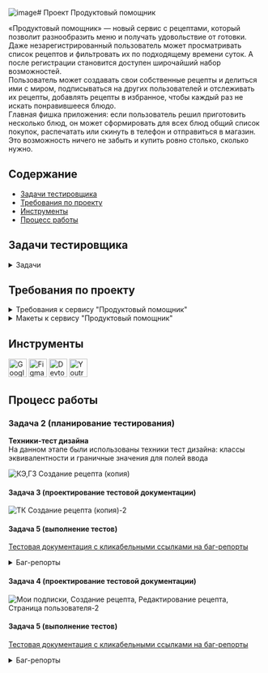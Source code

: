 ![image](https://github.com/SofiiaSleptsova/Produktovyy_pomoshchnik/assets/147629405/18f9b3f0-6f4a-468f-8541-df4740ca5dd3)# <a name="up" />Проект Продуктовый помощник

«Продуктовый помощник» — новый сервис с рецептами, который позволит разнообразить меню и получать удовольствие от готовки.   
Даже незарегистрированный пользователь может просматривать список рецептов и фильтровать их по подходящему времени суток. А после регистрации становится доступен широчайший набор возможностей.   
Пользователь может создавать свои собственные рецепты и делиться ими с миром, подписываться на других пользователей и отслеживать их рецепты, добавлять рецепты в избранное, чтобы каждый раз не искать понравившееся блюдо.  
Главная фишка приложения: если пользователь решил приготовить несколько блюд, он может сформировать для всех блюд общий список покупок, распечатать или скинуть в телефон и отправиться в магазин. Это возможность ничего не забыть и купить ровно столько, сколько нужно.    

## Содержание
- [Задачи тестировщика](#задачи-тестировщика)
- [Требования по проекту](#требования-по-проекту)
- [Инструменты](#инструменты)
- [Процесс работы](#процесс-работы)
     
## Задачи тестировщика

<details>
<summary> Задачи </summary> 

1. Проанализировать требования к сервису "Продуктовый помощник"
2. Выделить классы эквивалентности и граничные значения для формы создания заказа (редактирования)
3. Спроектировать тест-кейсы для формы создания заказа (редактирования)
4. Спроектироват чек-листы для страниц "Мои подписки", страница автора, создания рецепта, редактировани
5. Выполнить тестирование и оформить баг-репорты

***

</details>

## Требования по проекту

<details>
<summary>Требования к сервису "Продуктовый помощник" </summary>

### Требования к Продуктовый помощник

**Макеты:**  
https://www.figma.com/file/rMtqMxDFNhDIgJEFVMv8jX/Recipes?node-id=0%3A1  
Внешний вид всех элементов, их наличие на странице, взаимное расположение и прочие характеристики можно посмотреть на макетах. Ниже в требованиях приведены только функциональные особенности и логика работы приложения.  

### Системные требования  
Сайт должен работать во всех современных браузерах актуальной версии. Актуальные версии — те, которые прямо сейчас можно скачать в интернете и установить.  
Для старых браузеров (например, IE6) сервер должен возвращать страницу- заглушку с текстом «Ваш браузер устарел, обновите его или воспользуйтесь другим браузером».
Страница должна корректно масштабироваться для экранов шириной не менее 400 пикселей.  

### Шапка   
Шапка — блок в верхней части страницы, который показывается на всех страницах одинаково. Содержимое шапки отличается для авторизованного и неавторизованного пользователя.
Для любого пользователя всегда доступен раздел «Рецепты». Клик по нему ведёт на главную страницу сайта. 

Для неавторизованного пользователя доступны следующие элементы:  
- Кнопка «Войти»: по клику открывается страница авторизации.  
- Кнопка «Зарегистрироваться»: по клику открывается страница регистрации.  

Для авторизованного пользователя доступны следующие элементы:  
- Раздел «Мои подписки»: по клику происходит переход на страницу подписок пользователя.  
- Раздел «Создать рецепт»: по клику происходит переход на экран создания нового рецепта.  
- Раздел «Избранное»: по клику происходит переход на страницу избранных рецептов.  
- Раздел «Список покупок»: по клику открывается страница со списком покупок для всех выбранных рецептов.  
- Кнопка «Изменить пароль»: клик перемещает пользователя на страницу смены пароля.  
- Кнопка «Выход»: по клику происходит выход из учётной записи пользователя.  
  
При ширине экрана 770 пикселей и менее шапка изменяется, чтобы вместить все нужные элементы. Кнопки «Войти» и «Зарегистрироваться» для неавторизованного пользователя, а также «Изменить пароль» и «Выйти» для авторизованного остаются в шапке.  
Все остальные разделы (их состав зависит от того, авторизован ли пользователь) убираются под отдельную кнопку из трёх горизонтальных линий. По клику на эту кнопку страница сдвигается вправо, показывая список доступных разделов. Повторный клик на кнопку из трёх горизонтальных линий ведёт к скрытию разделов и сдвигу сайта обратно влево. Клик по любому разделу ведет к переходу в этот раздел и скрытию списка разделов.  

### Учётная запись  
**Авторизация**  
Попасть на экран авторизации неавторизованный пользователь может по клику на кнопку «Войти» в шапке или по прямой ссылке — http://host/signing, где
вместо host нужно подставить URL стенда. Авторизованный пользователь, перешедший по прямой ссылке, будет перенаправлен на главную страницу.  
На экране присутствуют поля ввода: «Электронная почта» и «Пароль». При вводе пароля символы маскируются точками.
Кнопка «Войти» неактивна, пока хотя бы в одном поле отсутствуют данные. При нажатии на кнопку «Войти» происходит валидация введённых данных. Если данные введены некорректно, появляется всплывающее сообщение: «Невозможно войти с предоставленными учётными данными». Если данные введены корректно, происходит переход на главную страницу приложения.  

**Регистрация**  
Попасть на экран регистрации неавторизованный пользователь может по клику на кнопку «Зарегистрироваться» в шапке или по прямой ссылке — http://host/signup. Авторизованный пользователь, перешедший по прямой ссылке, будет перенаправлен на главную страницу.  
На экране присутствуют поля «Имя», «Фамилия», «Имя пользователя», «Адрес электронной почты» и «Пароль». К полям применяются следующие требования:    
![iScreen Shoter - Safari - 231206151135](https://github.com/SofiiaSleptsova/Produktovyy_pomoshchnik/assets/147629405/35fc3277-61af-408e-8ff9-8df533e931dc)  

При вводе пароля символы маскируются точками.  
Кнопка «Создать аккаунт» неактивна, пока хотя бы в одном поле отсутствуют данные. При нажатии на кнопку происходит валидация введённых данных. Если
данные корректны, происходит переход на страницу авторизации. Если данные некорректны, появляется всплывающее сообщение. Текст сообщения содержит информацию о всех допущенных ошибках. Перехода на другую страницу не происходит.  

**Смена пароля**  
Авторизованный пользователь может попасть на экран смены пароля по клику на кнопку «Изменить пароль» в шапке или по прямой ссылке — http://host/change- password. Неавторизованный пользователь при попытке перейти по прямой ссылке будет перенаправлен на страницу авторизации.  
Страница содержит три поля: «Старый пароль», «Новый пароль» и «Подтверждение нового пароля». Весь введенный в поля текст маскируется точками.  
Кнопка «Изменить пароль» неактивна, если хотя бы одно поле осталось пустым. Также кнопка неактивна, если данные в полях «Новый пароль» и «Подтверждение нового пароля» не совпадают.  
При клике на кнопку проверяется корректность нового пароля в соответствии с ограничениями, аналогичными для пароля при регистрации. Если пароль не соответствует требованиям, появится сообщение об ошибке.  
Если новый пароль соответствует требованиям, происходит проверка старого пароля. Если старый пароль введен неверно, появляется сообщение об ошибке с текстом «Неправильный пароль». Если старый пароль корректен, происходит переход на главную страницу.  

### Главная страница  
Пользователь с любым статусом авторизации может попасть на главную страницу, кликнув на раздел «Рецепты» в шапке. Также на главную страницу можно попасть по прямой ссылке — http://host/recipes. Для авторизованных пользователей переход на главную страницу также случится при переходе по ссылке — http://host.  

**Список рецептов**  
Главная страница содержит набор карточек с рецептами. Карточки сгруппированы по шесть штук максимум и отсортированы по времени создания — от новых к старым. Для доступа к другим группам карточек в нижней части страницы присутствует пагинация*, с помощью которой можно смещаться на одну группу вперед или назад, а также выбирать конкретную группу рецептов по её номеру.  
***Пагинация, или пейджинг (англ. page — страница) — постраничное распределение информации.***

**Карточка рецепта**  
Каждая карточка рецепта состоит из следующих компонентов: фото, название, теги, время приготовления, автор рецепта, кнопка работы со списком покупок и кнопка работы с избранным. Активные действия можно проводить со следующими элементами:  
- **Автор рецепта.** По клику происходит переход на страницу пользователя, опубликовавшего этот рецепт.  
- **Кнопка работы со списом покупок.** Если рецепт ранее не был добавлен в список покупок, кнопка будет содержать текст « Добавить в покупки». При ➕
клике на такую кнопку рецепт и его ингредиенты будут добавлены в список покупок, а текст на кнопке изменится на « Рецепт добавлен». Если кликнуть ✔
на кнопку « Рецепт добавлен», то рецепт будет удалён из списка покупок, а ✔ текст кнопки сменится обратно на «➕ Добавить в покупки».  
- **Кнопка работы с избранным.** Если рецепт не добавлен в избранное, то по клику на пустую звёздочку рецепт попадает в избранное, а звёздочка закрашивается. Если кликнуть на закрашенную звёздочку, то рецепт из избранного удаляется, а звёздочка становится незакрашенной.  

**Фильтрация по тегам**  
В правой верхней части страницы находится список фильтров, который состоит из чек-боксов. Все чек-боксы по умолчанию включены, но могут быть отключены пользователем по клику. 
На экран выведены только те рецепты, которые содержат тег хотя бы одного включённого чек-бокса, т.е. если включен тег «Утро», то выведутся все рецепты, в которых есть этот тег — вне зависимости от других тегов. Если включены несколько чек-боксов, например, «Утро» и «День», то будут выведены все рецепты, содержащие хотя бы один из этих тегов. Если не включён ни один чек- бокс, то на экран будут выведены все рецепты без фильтрации.  

### Страница рецепта
Любой пользователь вне зависимости от статуса авторизации может попасть на страницу рецепта по клику на карточку рецепта на главной странице, на странице избранного или странице автора, по клику на рецепт на странице подписок или странице покупок. Также на страницу рецепта можно попасть по прямой ссылке — http://host/recipes/:id, где :id - идентификатор рецепта. Этот идентификатор можно посмотреть в адресной строке браузера или в ответе сервера.  
Для неавторизованного пользователя на странице будут доступны следующие элементы: название, тег, время приготовления, имя автора, ингредиенты и описание. По клику на имя автора неавторизованного пользователя перенаправит на страницу авторизации.  
Авторизованный пользователь при клике на имя автора будет перенаправлен на страницу пользователя, который является автором рецепта. Также авторизованному пользователю доступны следующие элементы и функции:  
- Звёздочка — кнопка добавления в избранное или удаления из избранного. Если рецепта в избранном нет, то по клику на пустую звёздочку он попадает в избранное, а звёздочка закрашивается. Если кликнуть на закрашенную звёздочку, то рецепт из избранного удаляется, а звёздочка становится незакрашенной.
- Кнопка добавления в список покупок или удаления из этого списка. Если рецепт не был добавлен в список покупок, то текст кнопки будет «+ Добавить в покупки». По клику на кнопку с таким текстом происходит добавление рецепта в список покупок, а кнопка меняет текст на « Рецепт добавлен». Если ✔ кликнуть на кнопку « Рецепт добавлен», то рецепт будет удалён из списка ✔ покупок, а текст кнопки сменится обратно на «+ Добавить в покупки».
Кнопка подписки на автора рецепта или отписки от него. Если подписки на автора рецепта нет, то текст кнопки будет «Подписаться на автора». При клике на такую кнопку автор добавляется в подписки, а кнопка меняет текст на «Отписаться от автора». Если же кликнуть на кнопку «Отписаться от автора», то автор будет удалён из подписок, а кнопка сменит текст обратно на «Подписаться на автора».

### Страница пользователя
Авторизованный пользователь может попасть на страницу пользователя по клику на имя пользователя в карточке рецепта на главной странице, по клику на имя пользователя на странице рецепта или по клику на имя пользователя на странице подписок.  
Также на страницу пользователя можно попасть по прямой ссылке — http://host/user/:id, где :id — идентификатор пользователя. Этот идентификатор можно посмотреть в адресной строке браузера или в ответе сервера. Неавторизованный пользователь при попытке перейти по прямой ссылке будет перенаправлен на страницу авторизации.  
На странице пользователя отображаются карточки тех рецептов, которые создал этот пользователь.  
Под именем пользователя расположена кнопка. Текст на кнопке и действия по клику на неё зависят от того, есть ли у пользователя подписка на выбранного пользователя. Если подписки нет, то текст на кнопке — «Подписаться на автора», по клику произойдёт добавление автора на страницу подписок. Если подписка есть, то текст на кнопке — «Отписаться от автора», по клику пользователь будет удалён из подписок.  
В правой верхней части экрана находится набор фильтров, которые должны работать так же, как и фильтры на главной странице, но в пределах рецептов выбранного пользователя.
Карточки выглядят так же, как карточки на главной странице, и имеют аналогичную функциональность. То же самое с пагинацией: она работает аналогично пагинации на главной странице.  

### Подписки
Авторизованный пользователь может попасть на страницу подписок по клику на раздел «Мои подписки» в шапке или по прямой ссылке — http://host/subscriptions.  
Неавторизованный пользователь при попытке перейти по прямой ссылке будет перенаправлен на страницу авторизации.  
На странице отображаются пользователи, на которых текущий пользователь подписан. Если пользователь ещё ни на кого не подписался, страница остаётся пустой.  
На странице подписок отображается набор карточек других пользователей. Каждая карточка содержит имя, список рецептов и кнопку «Отписаться».  
Если рецептов больше трёх, то появляется ссылка с текстом «Ещё N рецептов», где N — количество рецептов (больше трёх) у выбранного пользователя. Клик по этой ссылке ведёт на страницу выбранного пользователя.   
Клик по рецепту ведёт на страницу выбранного рецепта.  
Клик по кнопке «Отписаться» удаляет выбранного пользователя со страницы подписок.  

### Создание рецепта
Авторизованный пользователь может попасть на страницу создания рецепта по клику на раздел «Создать рецепт» в шапке или по прямой ссылке
— http://host/recipes/create. Неавторизованный пользователь при попытке перейти по прямой ссылке будет перенаправлен на страницу авторизации.
Страница создания рецепта состоит из следующих элементов: название рецепта, теги, блок ингредиентов, время приготовления, описание рецепта, загрузчик фото и кнопка «Создать рецепт».  
Для текстовых полей существует ряд ограничений:   
![iScreen Shoter - Safari - 231206152935](https://github.com/SofiiaSleptsova/Produktovyy_pomoshchnik/assets/147629405/e00e9ed4-e023-4f92-adfe-198196a019a9)

Блоки ингредиентов включают два поля: «Ингредиент» и «Количество». При вводе названия ингредиента появляется подсказка (содержимое подсказки приходит с сервера), из которой следует выбрать нужный продукт.  
В момент выбора продукта из подсказки справа от поля «Количество» появляется единица измерения для данного продукта (также приходит с сервера). Поле «Количество» принимает только целые числа.  
Под полями ввода находится кнопка «Добавить ингредиент». Кнопка неактивна, если из предложенного списка не выбран продукт, в поле «Количество» не введены данные или данные не являются целыми положительными числами. При клике на кнопку происходит добавление ингредиента в список между полями ввода и кнопкой «Добавить ингредиент». Справа от каждого ингредиента есть кнопка «Удалить», клик на которую удаляет выбранный ингридиент из списка.  
Кнопка «Выбрать файл» открывает системный диалог выбора файла. Добавить можно только изображение.  
Кнопка «Создать рецепт» неактивна, пока хотя бы одно текстовое поле оставлено пустым, не выбран ни один тег или не загружено изображение. При клике на кнопку «Создать рецепт» происходит валидация введенных данных. Если данные некорректны, на экран выводится всплывающее сообщение об ошибке, включающее пояснение ко всем неверно заполненным полям. Если данные заполнены в соответствии с ограничениями, создаётся новый рецепт, пользователь автоматически переходит на страницу рецепта. 

### Избранное
Авторизованный пользователь может попасть по клику на раздел «Избранное» на главной странице или по прямой ссылке — http://host/favorites/. Неавторизованный пользователь при попытке перейти по прямой ссылке будет перенаправлен на страницу авторизации.  
На странице избранного отображаются карточки рецептов, которые ранее были добавлены в избранное.  
В правой верхней части экрана находится набор фильтров, которые должны работать так же, как и фильтры на главной странице, но в пределах рецептов выбранного пользователя.  
Карточки выглядят так же, как карточки на главной странице, и имеют аналогичную функциональность. То же самое с пагинацией: она работает аналогично пагинации на главной странице.  

### Список покупок  
Авторизованный пользователь может попасть на страницу покупок по клику на раздел «Список покупок» на главной странице или по прямой ссылке
— http://host/cart/. Неавторизованный пользователь при попытке перейти по прямой ссылке будет перенаправлен на страницу авторизации.  
На странице представлен список рецептов, добавленных в список покупок. Список может занимать в высоту больше экрана, в таком случае можно проскроллить страницу.
Клик по названию рецепта ведёт на страницу рецепта.  
Клик по кнопке «Удалить» удаляет рецепт из списка покупок.  
По клику на кнопку «Скачать список» формируется текстовый файл в формате .txt со списком всех необходимых ингредиентов для рецептов, добавленных в список покупок. Если в двух рецептах встречается один и тот же ингредиент, то в файле с покупками количество ингредиента должно быть просуммировано для всех рецептов, где он встречается.  

</details>

<details>
<summary>Макеты к сервису "Продуктовый помощник" </summary>

![Recipes_page-0001](https://github.com/SofiiaSleptsova/Produktovyy_pomoshchnik/assets/147629405/6fd990f5-4fb2-4a49-a1f9-5fb8cd398fd4)

![Recipes_page-0006](https://github.com/SofiiaSleptsova/Produktovyy_pomoshchnik/assets/147629405/89c5e6ab-2a54-4e9a-9b63-5556582a3505)

![Recipes_page-0008](https://github.com/SofiiaSleptsova/Produktovyy_pomoshchnik/assets/147629405/0cd55aea-1fe9-49f2-aee0-99cda24c8a60)

![Recipes_page-0012](https://github.com/SofiiaSleptsova/Produktovyy_pomoshchnik/assets/147629405/c223abad-a3eb-4b3d-a6d9-8cba24571719)

![Recipes_page-0002](https://github.com/SofiiaSleptsova/Produktovyy_pomoshchnik/assets/147629405/c42f3352-cc46-49f0-8686-0305dbfd9eee)

![Recipes_page-0009](https://github.com/SofiiaSleptsova/Produktovyy_pomoshchnik/assets/147629405/6e5d943d-3013-47fa-874c-f33b653d1b02)

![Recipes_page-0013](https://github.com/SofiiaSleptsova/Produktovyy_pomoshchnik/assets/147629405/2da7d35a-f424-4cf4-a64c-92cc645d5f13)

![Recipes_page-0015](https://github.com/SofiiaSleptsova/Produktovyy_pomoshchnik/assets/147629405/bed95139-fc22-46da-897d-98633418ebc7)

![Recipes_page-0003](https://github.com/SofiiaSleptsova/Produktovyy_pomoshchnik/assets/147629405/80827bfb-657c-47f2-ac9b-a63fc1face36)

![Recipes_page-0010](https://github.com/SofiiaSleptsova/Produktovyy_pomoshchnik/assets/147629405/e7e7af01-f854-4f56-bc41-5472602a359a)

![Recipes_page-0011](https://github.com/SofiiaSleptsova/Produktovyy_pomoshchnik/assets/147629405/bb47079f-191a-4caa-87aa-336de0b1c285)

![Recipes_page-0014](https://github.com/SofiiaSleptsova/Produktovyy_pomoshchnik/assets/147629405/19c7af8b-43b4-400f-ac5a-db8a2ed0975f)

![Recipes_page-0016](https://github.com/SofiiaSleptsova/Produktovyy_pomoshchnik/assets/147629405/62556dd7-8d0b-4dc8-bf49-1823379144f4)

![Recipes_page-0004](https://github.com/SofiiaSleptsova/Produktovyy_pomoshchnik/assets/147629405/0e17ebf9-eccf-459d-a004-a286e1c6b644)

![Recipes_page-0005](https://github.com/SofiiaSleptsova/Produktovyy_pomoshchnik/assets/147629405/d03090cf-6525-4070-9ac9-367e53c78798)

![Recipes_page-0007](https://github.com/SofiiaSleptsova/Produktovyy_pomoshchnik/assets/147629405/8871a8a0-ba45-4de4-bb3e-d4b889880c32)

</details>

## Инструменты
<p align="left"> 
  <a href="https://docs.google.com/" target="_blank" rel="noreferrer"><img src="https://w7.pngwing.com/pngs/240/1015/png-transparent-g-suite-google-docs-google-angle-rectangle-logo.png" width="36" height="36" alt="Google Sheets" /></a>
  <a href="https://www.figma.com/" target="_blank" rel="noreferrer"><img src="https://raw.githubusercontent.com/danielcranney/readme-generator/main/public/icons/skills/figma-colored.svg" width="36" height="36" alt="Figma" /></a>
  <a><img src="https://d33wubrfki0l68.cloudfront.net/38b5c953a4667366685d55db55d057c86db1fc54/a0fdc/static/acae6b24d940347661ca901ea07f47c1/chrome-dev-logo-icon.png" width="36" height="36" alt="Devtools" /></a>
  <a href="https://www.jetbrains.com/youtrack/" target="_blank" rel="noreferrer"><img src="https://upload.wikimedia.org/wikipedia/commons/9/95/YouTrack_Icon.png" width="36" height="36" alt="Youtrack" /></a>
</p> 

## Процесс работы
### Задача 2 (планирование тестирования)
**Техники-тест дизайна**  
На данном этапе были использованы техники тест дизайна: классы эквивалентности и граничные значения для полей ввода

![КЭ,ГЗ Создание рецепта (копия)](https://github.com/SofiiaSleptsova/Produktovyy_pomoshchnik/assets/147629405/b43c5792-e6cf-4b32-ac61-6e3d301a980e)

#### Задача 3 (проектирование тестовой документации)

![ТК Создание рецепта (копия)-2](https://github.com/SofiiaSleptsova/Produktovyy_pomoshchnik/assets/147629405/e3142324-0f67-47b4-b9d8-ec7b6fc5fba2)

#### Задача 5 (выполнение тестов)

[Тестовая документация с кликабельными ссылками на баг-репорты](https://docs.google.com/spreadsheets/d/1S4wbEp-A4GOz2zPZErLpfbiijYtsmvR8DTCOM3-fVY0/edit?usp=sharing)

<details>
<summary> Баг-репорты </summary>
	
<details>
<summary>ID: PP-36 </summary>

### При создании рецепта в поле "Название рецепта" отсутствуют ограничения по количеству символов [PP-36](https://yohoho.youtrack.cloud/issue/PP-36/Pri-sozdanii-recepta-v-pole-Nazvanie-recepta-otsutstvuyut-ogranicheniya-po-kolichestvu-simvolov)
 
**Предусловие:**
1. Открыть веб-сайт https://foodgram-frontend-8.prakticum-team.ru/recipes  
2. Пройти авторизацию  
3. Нажать в шапке вкладку "Создать рецепт"  

**Шаги воспроизведения:**  
1. В поле "Название рецепта" ввести  
1 символ - Ш;  
2 символа - Шо;  
101 символов - Название рецепта" ввести -"Изысканный Шоколадный Рай: Гармония Темного и Молочного, Нежное Слоистое Тесто, Ванильный Акцент, Роскошь Шоколадных Крошек!.;   
102 символа - Название рецепта" ввести -"Изысканный Шоколадный Рай: Гармония Темного и Молочного, Нежное Слоистое Тесто, Ванильный Акцент, Роскошь Шоколадных Крошек!!.;  
106 символа - Название рецепта" ввести -"Изысканный Шоколадный Рай: Гармония Темного и Молочного, Нежное Слоистое Тесто, Ванильный Акцент, Роскошь Шоколадных Крошек и Сливок  
2. В тегах убрать "Завтрак"  
3. В поле "Ингредиенты" выбрать -"шоколад"  
4. В поле "Количество" ввести- "100"  
5. Кликнуть "Добавить ингредиент"  
6. В поле "Время приготовления" ввести - "12"  
7. В поле "Описание" ввести - "Растопите шоколад с маслом на водяной бане"  
8. Загрузить фото формата - JPG  
9. Кликнуть на кнопку "Создать рецепт"  

**Ожидаемый результат:**  
После ввода невалидного количества символов в поле "Название рецепта", при клике по кнопке "Создать рецепт" выводится всплывающее сообщение об ошибке "Убедитесь, что это значение содержит не менее 3 символов/не более 100 символов"  
**Фактический результат:**  
После ввода невалидного количества символов в поле "Название рецепта", при клике по кнопке "Создать рецепт" рецепт появляется на странице "Рецепты", пользователь переходит на страницу рецепта  

**Приоритет:**    
Критическая 

**Окружение:**  
Браузер: Яндекс Браузер 23.9.0.2325, 400x800  
ОС: MacOS 12.6.6  
***
</details>

<details>
<summary>ID: PP-37 </summary>

### При создании рецепта в поле "Название рецепта" нет ограничений по вводу названия состоящего только из цифр [PP-37](https://yohoho.youtrack.cloud/issue/PP-37)
 
**Предусловие:**
1. Открыть веб-сайт https://foodgram-frontend-8.prakticum-team.ru/recipes  
2. Пройти авторизацию  
3. Нажать в шапке вкладку "Создать рецепт"  

**Шаги воспроизведения:**  
1. В поле "Название рецепта" ввести:  
123456789   
2. В тегах убрать "Завтрак"  
3. В поле "Ингредиенты" выбрать -"шоколад"  
4. В поле "Количество" ввести- "100"  
5. Кликнуть "Добавить ингредиент"  
6. В поле "Время приготовления" ввести - "12"  
7. В поле "Описание" ввести - "Растопите шоколад с маслом на водяной бане"  
8. Загрузить фото формата - JPG  
9. Кликнуть на кнопку "Создать рецепт"  

**Ожидаемый результат:**  
После ввода невалидного названия в поле "Название рецепта", при клике по кнопке "Создать рецепт" выводится всплывающее сообщение об ошибке, включающее пояснение к полю "Название рецепта"     
**Фактический результат:**  
После ввода невалидного названия в поле "Название рецепта", при клике по кнопке "Создать рецепт" рецепт появляется на странице "Рецепты", пользователь переходит на страницу рецепта  

**Приоритет:**    
Серьезная 

**Окружение:**  
Браузер: Яндекс Браузер 23.9.0.2325, 400x800  
ОС: MacOS 12.6.6  
***
</details>

<details>
<summary>ID: PP-38 </summary>

### При создании рецепта в поле "Название рецепта" нет ограничений по вводу названия состоящего только из спецсимволов [PP-38](https://yohoho.youtrack.cloud/issue/PP-38)
 
**Предусловие:**
1. Открыть веб-сайт https://foodgram-frontend-8.prakticum-team.ru/recipes  
2. Пройти авторизацию  
3. Нажать в шапке вкладку "Создать рецепт"  

**Шаги воспроизведения:**  
1. В поле "Название рецепта" ввести:  
№%:,.  
2. В тегах убрать "Завтрак"  
3. В поле "Ингредиенты" выбрать -"шоколад"  
4. В поле "Количество" ввести- "100"  
5. Кликнуть "Добавить ингредиент"  
6. В поле "Время приготовления" ввести - "12"  
7. В поле "Описание" ввести - "Растопите шоколад с маслом на водяной бане"  
8. Загрузить фото формата - JPG  
9. Кликнуть на кнопку "Создать рецепт"  

**Ожидаемый результат:**  
После ввода невалидного названия в поле "Название рецепта", при клике по кнопке "Создать рецепт" выводится всплывающее сообщение об ошибке, включающее пояснение к полю "Название рецепта"  
**Фактический результат:**  
После ввода невалидного названия в поле "Название рецепта", при клике по кнопке "Создать рецепт" рецепт появляется на странице "Рецепты", пользователь переходит на страницу рецепта  

**Приоритет:**    
Серьезная 

**Окружение:**  
Браузер: Яндекс Браузер 23.9.0.2325, 400x800  
ОС: MacOS 12.6.6  
***
</details>

<details>
<summary>ID: PP-39 </summary>

### В поле с саджестом "Ингредиенты" поиск данных возможен только в нижнем регистре [PP-39](https://yohoho.youtrack.cloud/issue/PP-39)
 
**Предусловие:**
1. Открыть веб-сайт https://foodgram-frontend-8.prakticum-team.ru/recipes  
2. Пройти авторизацию  
3. Нажать в шапке вкладку "Создать рецепт"  

**Шаги воспроизведения:**  
1. В поле "Название рецепта" ввести - "Торт"  
2. В тегах убрать "Завтрак"  
3. В поле "Ингредиенты" ввести -"ШОКОЛАД"  
4. В поле "Количество" ввести- "100"  
5. Кликнуть "Добавить ингредиент"  
6. В поле "Время приготовления" ввести - "12"  
7. В поле "Описание" ввести - "Растопите шоколад с маслом на водяной бане"  
8. Загрузить фото формата - JPG  
9. Кликнуть на кнопку "Создать рецепт"  

**Ожидаемый результат:**  
В поле "Ингредиенты" при вводе ингредиента в верхнем регистре показывает результаты поиска  
**Фактический результат:**  
В поле "Ингредиенты" при вводе ингредиента в верхнем регистре НЕ показывает результаты поиска  

**Приоритет:**    
Серьезная 

**Окружение:**  
Браузер: Яндекс Браузер 23.9.0.2325, 400x800  
ОС: MacOS 12.6.6  
***
</details>

<details>
<summary>ID: PP-41 </summary>

### При вводе 20 символов в поле "Количество" кнопка "Создать рецепт" доступна, клик по кнопке создает рецепт на пользователь на текущей странице [PP-41](https://yohoho.youtrack.cloud/issue/PP-41)
 
**Предусловие:**
1. Открыть веб-сайт https://foodgram-frontend-8.prakticum-team.ru/recipes  
2. Пройти авторизацию  
3. Нажать в шапке вкладку "Создать рецепт"  

**Шаги воспроизведения:**  
1. В поле "Название рецепта" ввести - "Торт"  
2. В тегах убрать "Завтрак"  
3. В поле "Ингредиенты" ввести -"шоколад"  
4. В поле "Количество" ввести- "12345678901234567890"  
5. Кликнуть "Добавить ингредиент"  
6. В поле "Время приготовления" ввести - "12"  
7. В поле "Описание" ввести - "Растопите шоколад с маслом на водяной бане"  
8. Загрузить фото формата - JPG  
9. Кликнуть на кнопку "Создать рецепт"  

**Ожидаемый результат:**  
При вводе 20 символов в поле "Количество" кнопка "Создать рецепт" доступна и кликабельна, пользователь переходит на страницу рецепта  
**Фактический результат:**  
При вводе 20 символов в поле "Количество" кнопка "Создать рецепт" доступна, рецепт создается, но пользователь на странице "Создать рецепт"  

**Приоритет:**    
Критическая

**Окружение:**  
Браузер: Яндекс Браузер 23.9.0.2325, 400x800  
ОС: MacOS 12.6.6  
***
</details>

<details>
<summary>ID: PP-40 </summary>

### В поле "Время приготовления" ввод 0 и отрицательного числа выводится всплывающее сообщение об ошибке "Убедитесь, что это значение больше либо равно 1" [PP-40](https://yohoho.youtrack.cloud/issue/PP-40)
 
**Предусловие:**
1. Открыть веб-сайт https://foodgram-frontend-8.prakticum-team.ru/recipes  
2. Пройти авторизацию  
3. Нажать в шапке вкладку "Создать рецепт"  

**Шаги воспроизведения:**  
1. В поле "Название рецепта" ввести - "Торт"  
2. В тегах убрать "Завтрак"  
3. В поле "Ингредиенты" ввести -"шоколад"  
4. В поле "Количество" ввести- "100"  
5. Кликнуть "Добавить ингредиент"  
6. В поле "Время приготовления" ввести:  
"0"  
"-4"  
7. В поле "Описание" ввести - "Растопите шоколад с маслом на водяной бане"  
8. Загрузить фото формата - JPG  
9. Кликнуть на кнопку "Создать рецепт"  

**Ожидаемый результат:**  
При клике по кнопке "Создать рецепт" выводится всплывающее сообщение об ошибке "Время готовки: Введите правильное число"  
**Фактический результат:**  
При клике по кнопке "Создать рецепт" выводится всплывающее сообщение об ошибке "Убедитесь, что это значение больше либо равно 1" 

**Приоритет:**    
Незначительная  

**Окружение:**  
Браузер: Яндекс Браузер 23.9.0.2325, 400x800  
ОС: MacOS 12.6.6  
***
</details>

<details>
<summary>ID: PP-42 </summary>

### При вводе невалидного количества символов в поле "Описание" - рецепт создается, пользователь переходит на страницу рецепта [PP-42](https://yohoho.youtrack.cloud/issue/PP-42)
 
**Предусловие:**
1. Открыть веб-сайт https://foodgram-frontend-8.prakticum-team.ru/recipes  
2. Пройти авторизацию  
3. Нажать в шапке вкладку "Создать рецепт"  

**Шаги воспроизведения:**  
1. В поле "Название рецепта" ввести - "Торт"  
2. В тегах убрать "Завтрак"  
3. В поле "Ингредиенты" ввести -"шоколад"  
4. В поле "Количество" ввести- "100"  
5. Кликнуть "Добавить ингредиент"  
6. В поле "Время приготовления" ввести - "12"  
7. В поле "Описание" ввести:  
1 символ: "Р"  
2 символа: "Ра"  
8. Загрузить фото формата - JPG    
9. Кликнуть на кнопку "Создать рецепт"  

**Ожидаемый результат:**  
При вводе невалидного количества символов в поле "Описание" - выводится всплывающее сообщение об ошибке, включающее пояснение к полю "Описание"  
**Фактический результат:**  
При вводе невалидного количества символов в поле "Описание" - рецепт создается, пользователь переходит на страницу рецепта  

**Приоритет:**    
Незначительная  

**Окружение:**  
Браузер: Яндекс Браузер 23.9.0.2325, 400x800  
ОС: MacOS 12.6.6  
***
</details>

<details>
<summary>ID: PP-104 </summary>

### При загрузке GIf, рецепт создается, пользователь переходит на страницу рецепта на странице создания рецепта [PP-104](https://yohoho.youtrack.cloud/issue/PP-104)
 
**Предусловие:**
1. Открыть веб-сайт https://foodgram-frontend-8.prakticum-team.ru/recipes  
2. Пройти авторизацию  
3. Нажать в шапке вкладку "Создать рецепт"  

**Шаги воспроизведения:**  
1. В поле "Название рецепта" ввести - "Торт"  
2. В тегах убрать "Завтрак"  
3. В поле "Ингредиенты" ввести -"шоколад"  
4. В поле "Количество" ввести- "100"  
5. Кликнуть "Добавить ингредиент"  
6. В поле "Время приготовления" ввести - "12"  
7. В поле "Описание" ввести - "Растопите шоколад с маслом на водяной бане"  
8. Загрузить фото формата - Gif  
9. Кликнуть на кнопку "Создать рецепт"   

**Ожидаемый результат:**   
При клике по кнопке "Создать рецепт" выводится всплывающее сообщение об ошибке, включающее пояснение к формату изображения  
**Фактический результат:**   
При клике по кнопке "Создать рецепт", рецепт создан, пользователь переходит на страницу рецепта  

**Приоритет:**    
Незначительная  

**Окружение:**  
Браузер: Яндекс Браузер 23.9.0.2325, 400x800  
ОС: MacOS 12.6.6  
***
</details>
</details>

#### Задача 4 (проектирование тестовой документации)

![Мои подписки, Создание рецепта, Редактирование рецепта, Страница пользователя-2](https://github.com/SofiiaSleptsova/Produktovyy_pomoshchnik/assets/147629405/04773949-5748-4e56-ad45-d58f7071b703)

#### Задача 5 (выполнение тестов)

[Тестовая документация с кликабельными ссылками на баг-репорты](https://docs.google.com/spreadsheets/d/1S4wbEp-A4GOz2zPZErLpfbiijYtsmvR8DTCOM3-fVY0/edit?usp=sharing)

<details>
<summary> Баг-репорты </summary>

**Страница "Мои подписка"**
<details>
<summary>ID: PP-43 </summary>

### Порядок расположения карточек авторов - рандомен на странице "Мои подписки" [PP-43](https://yohoho.youtrack.cloud/issue/PP-43/Poryadok-raspolozheniya-kartochek-avtorov-randomen-na-stranice-Moi-podpiski)
 
**Предусловие:**  
1. Открыть веб-сайт https://foodgram-frontend-8.prakticum-team.ru/recipes  
2. Пройти авторизацию  
3. Нажать кнопку из трёх горизонтальных линий  

**Шаги воспроизведения:**  
1. Выбрать вкладку "Мои подписки"  

**Ожидаемый результат:**  
Порядок расположения карточек авторов - от новых к старым  
**Фактический результат:**  
Порядок расположения карточек авторов - рандомен  

**Приоритет:**    
Обычная   

**Окружение:**  
Браузер: Яндекс Браузер 23.9.0.2325, 400x800  
ОС: MacOS 12.6.6  
Браузер: Safari 16.6.1, 1440x900  
ОС: MacOS 11.7.8  
Браузер: Google Chrome 119.0.6045.160, 1920x1080  
ОС: Windows 10  
***
</details>

<details>
<summary>ID: PP-108 </summary>

### Если имя и фамилия автора длинное, то имя и фамилия автора переходит за пределы экрана на странице "Мои подписки" [PP-108](https://yohoho.youtrack.cloud/issue/PP-108)
 
**Предусловие:**  
1. Открыть веб-сайт https://foodgram-frontend-8.prakticum-team.ru/recipes  
2. Пройти авторизацию  
3. Нажать кнопку из трёх горизонтальных линий  

**Шаги воспроизведения:**  
1. Выбрать вкладку "Мои подписки"  

**Ожидаемый результат:**  
Если имя и фамилия автора длинное, то имя и фамилия автора переносится на следующую строку  
**Фактический результат:**  
Если имя и фамилия автора длинное, то имя и фамилия автора переходит за пределы экрана  
![image](https://github.com/SofiiaSleptsova/Produktovyy_pomoshchnik/assets/147629405/c56fd7c6-c8b1-4129-b28b-bed160d33e50)

**Приоритет:**    
Серьезная   

**Окружение:**  
Браузер: Яндекс Браузер 23.9.0.2325, 400x800  
ОС: MacOS 12.6.6  
***
</details>

<details>
<summary>ID: PP-109 </summary>

### Если имя и фамилия автора длинное, то имя и фамилия автора переходит за пределы экрана на странице "Мои подписки" [PP-109](https://yohoho.youtrack.cloud/issue/PP-109)
 
**Предусловие:**  
1. Открыть веб-сайт https://foodgram-frontend-8.prakticum-team.ru/recipes  
2. Пройти авторизацию  
3. Нажать кнопку из трёх горизонтальных линий  

**Шаги воспроизведения:**  
1. Выбрать вкладку "Мои подписки"  

**Ожидаемый результат:**  
Если название рецепта длинное, то название рецепта переносится на следующую строку  
**Фактический результат:**  
Если название рецепта длинное, то название рецепта переходит за пределы экрана   
![image](https://github.com/SofiiaSleptsova/Produktovyy_pomoshchnik/assets/147629405/2cba5583-3d25-42a7-970f-1bc26641ae5f)  

**Приоритет:**    
Серьезная   

**Окружение:**  
Браузер: Яндекс Браузер 23.9.0.2325, 400x800  
ОС: MacOS 12.6.6  
***
</details>

<details>
<summary>ID: PP-44 </summary>

### Кнопки пагинация и страницы пагинация разного цвета на странице "Мои подписки" [PP-44](https://yohoho.youtrack.cloud/issue/PP-44/Knopki-paginaciya-i-stranicy-paginaciya-raznogo-cveta-na-stranice-Moi-podpiski)
 
**Предусловие:**  
1. Открыть веб-сайт https://foodgram-frontend-8.prakticum-team.ru/recipes  
2. Пройти авторизацию  
3. Нажать кнопку из трёх горизонтальных линий  

**Шаги воспроизведения:**  
1. Выбрать вкладку "Мои подписки"  

**Ожидаемый результат:**  
На странице "Мои подписки" кнопки пагинация и страницы пагинация одиноково черного цвета   
**Фактический результат:**  
На странице "Мои подписки" кнопки пагинация и страницы пагинация разного цвета  
![image](https://github.com/SofiiaSleptsova/Produktovyy_pomoshchnik/assets/147629405/352aab22-d233-4182-aecb-8cfb98b2a0ed)

**Приоритет:**    
Незначительная  

**Окружение:**  
Браузер: Яндекс Браузер 23.9.0.2325, 400x800  
ОС: MacOS 12.6.6  
***
</details>

<details>
<summary>ID: PP-119 </summary>

### При большом количестве страниц, номера страниц выходят за пределы экрана и расположены впритык друг к другу на странице "Мои подписки" [PP-119](https://yohoho.youtrack.cloud/issue/PP-119)
 
**Предусловие:**  
1. Открыть веб-сайт https://foodgram-frontend-8.prakticum-team.ru/recipes  
2. Пройти авторизацию  
3. Нажать кнопку из трёх горизонтальных линий  

**Шаги воспроизведения:**  
1. Выбрать вкладку "Мои подписки"  

**Ожидаемый результат:**  
При большом количестве страниц, номера страниц слева или справа скрываются и расположены на расстоянии друг от друга  
**Фактический результат:**  
При большом количестве страниц, номера страниц выходят за пределы экрана и расположены впритык друг к другу  
![image](https://github.com/SofiiaSleptsova/Produktovyy_pomoshchnik/assets/147629405/b11d3e14-6c83-4b87-a368-1cc20503b982)

**Приоритет:**    
Критическая

**Окружение:**  
Браузер: Яндекс Браузер 23.9.0.2325, 400x800  
ОС: MacOS 12.6.6  
***
</details>

<details>
<summary>ID: PP-119 </summary>

### Темно-голубой круг появляется после первого клика на номер страницы на странице "Мои подписки" [PP-45](https://yohoho.youtrack.cloud/issue/PP-45)
 
**Предусловие:**  
1. Открыть веб-сайт https://foodgram-frontend-8.prakticum-team.ru/recipes  
2. Пройти авторизацию  
3. Нажать кнопку из трёх горизонтальных линий  

**Шаги воспроизведения:**  
1. Выбрать вкладку "Мои подписки"  

**Ожидаемый результат:**  
На странице "Мои подписки", если страница открыта, то номер страницы расположен темно-голубом круге, шрифт белого цвета  
**Фактический результат:**  
На странице "Мои подписки", темно-голубой круг появляется после первого клика на страницу  
[видео](https://yohoho.youtrack.cloud/issue/PP-45)

**Приоритет:**    
Незначительная

**Окружение:**  
Браузер: Яндекс Браузер 23.9.0.2325, 400x800  
ОС: MacOS 12.6.6  
***
</details>

<details>
<summary>ID: PP-46 </summary>

### Карточки рецептов выходят за пределы экрана при разрешении 400х800 на странице "Мои подписки" [PP-46](https://yohoho.youtrack.cloud/issue/PP-46)
 
**Предусловие:**  
1. Открыть веб-сайт https://foodgram-frontend-8.prakticum-team.ru/recipes  
2. Пройти авторизацию  
3. Нажать кнопку из трёх горизонтальных линий  

**Шаги воспроизведения:**  
1. Выбрать вкладку "Мои подписки"  

**Ожидаемый результат:**  
Элементы не наслаиваются друг на друга и не выходят за пределы экрана при разрешении 400х800  
**Фактический результат:**  
Карточки рецептов выходят за пределы экрана при разрешении 400х800  
![image](https://github.com/SofiiaSleptsova/Produktovyy_pomoshchnik/assets/147629405/f9e48077-1791-482b-bcfe-1f667a998a29)

**Приоритет:**    
Незначительная

**Окружение:**  
Браузер: Яндекс Браузер 23.9.0.2325, 400x800  
ОС: MacOS 12.6.6  
***
</details>

**Страница автора**
<details>
<summary>ID: PP-112 </summary>

### Если имя и фамилия автора длинное (в заголовке), то имя и фамилия автора переходит за пределы экрана на странице автора [PP-112](https://yohoho.youtrack.cloud/issue/PP-112)
 
**Предусловие:**  
1. Открыть веб-сайт https://foodgram-frontend-8.prakticum-team.ru/recipes  
2. Пройти авторизацию  
3. Нажать кнопку из трёх горизонтальных линий  

**Шаги воспроизведения:**  
1. Выбрать вкладку "Рецепты"/"Мои подписки"/"Избранное"  
2. Нажать на имя и фамилию автора в карточке рецепта   

**Ожидаемый результат:**  
Если имя и фамилия автора длинное (в заголовке), то имя и фамилия автора переносится на следующую строку  
**Фактический результат:**  
Если имя и фамилия автора длинное (в заголовке), то имя и фамилия автора переходит за пределы экрана  

**Приоритет:**    
Незначительная

**Окружение:**  
Браузер: Яндекс Браузер 23.9.0.2325, 400x800  
ОС: MacOS 12.6.6  
***
</details>

<details>
<summary>ID: PP-113 </summary>

### Чекбоксы тегов окрашены в цвета в некорректные цвета на странице автора [PP-113](https://yohoho.youtrack.cloud/issue/PP-113)
 
**Предусловие:**  
1. Открыть веб-сайт https://foodgram-frontend-8.prakticum-team.ru/recipes  
2. Пройти авторизацию  
3. Нажать кнопку из трёх горизонтальных линий  

**Шаги воспроизведения:**  
1. Выбрать вкладку "Рецепты"/"Мои подписки"/"Избранное"  
2. Нажать на имя и фамилию автора в карточке рецепта   

**Ожидаемый результат:**  
![image](https://github.com/SofiiaSleptsova/Produktovyy_pomoshchnik/assets/147629405/5f219617-9b1d-45b2-bd57-4d8342bc1719)
 
**Фактический результат:**  
![image](https://github.com/SofiiaSleptsova/Produktovyy_pomoshchnik/assets/147629405/30faedd6-8953-433f-b0bb-98d08a270be7)

**Приоритет:**    
Незначительная

**Окружение:**  
Браузер: Яндекс Браузер 23.9.0.2325, 400x800  
ОС: MacOS 12.6.6  
***
</details>

<details>
<summary>ID: PP-66 </summary>

### Если чекбокс у тега не выбран, то фон чекбокса серый на странице автора [PP-66](https://yohoho.youtrack.cloud/issue/PP-66/Esli-chekboks-u-tega-ne-vybran-to-fon-chekboksa-seryj-na-stranice-avtora)
 
**Предусловие:**  
1. Открыть веб-сайт https://foodgram-frontend-8.prakticum-team.ru/recipes  
2. Пройти авторизацию  
3. Нажать кнопку из трёх горизонтальных линий  

**Шаги воспроизведения:**  
1. Выбрать вкладку "Рецепты"/"Мои подписки"/"Избранное"  
2. Нажать на имя и фамилию автора в карточке рецепта   

**Ожидаемый результат:**  
Если чекбокс у тега не выбран, то окрашены только границы тега: "Утро"- оранжевый, "День" - зеленый, "Вечер" - фиолетовый  
![image](https://github.com/SofiiaSleptsova/Produktovyy_pomoshchnik/assets/147629405/d9da0b1d-004b-4627-9432-0f742b74429c)  
**Фактический результат:**  
Если чекбокс у тега не выбран, то фон чекбокса серый  
![image](https://github.com/SofiiaSleptsova/Produktovyy_pomoshchnik/assets/147629405/28ad9c52-3d9b-4d11-80f0-51d7c3a0bbb0)  

**Приоритет:**    
Незначительная

**Окружение:**  
Браузер: Яндекс Браузер 23.9.0.2325, 400x800  
ОС: MacOS 12.6.6  
***
</details>

<details>
<summary>ID: PP-114 </summary>

### Если название рецепта длинное, то название рецепта переходит за пределы экрана на странице автора [PP-114](https://yohoho.youtrack.cloud/issue/PP-114)
 
**Предусловие:**  
1. Открыть веб-сайт https://foodgram-frontend-8.prakticum-team.ru/recipes  
2. Пройти авторизацию  
3. Нажать кнопку из трёх горизонтальных линий  

**Шаги воспроизведения:**  
1. Выбрать вкладку "Рецепты"/"Мои подписки"/"Избранное"  
2. Нажать на имя и фамилию автора в карточке рецепта   

**Ожидаемый результат:**  
Если название рецепта длинное, то название рецепта переносится на следующую строку  
**Фактический результат:**  
Если название рецепта длинное, то название рецепта переходит за пределы экрана/карточки  
![image](https://github.com/SofiiaSleptsova/Produktovyy_pomoshchnik/assets/147629405/eec379b1-cd21-45db-a47b-c224aef513cf)  

**Приоритет:**    
Серьезная  

**Окружение:**  
Браузер: Яндекс Браузер 23.9.0.2325, 400x800  
ОС: MacOS 12.6.6  
***
</details>

<details>
<summary>ID: PP-67 </summary>

### В названии тега отсутствует фон соответствующего цвета на странице автора [PP-67](https://yohoho.youtrack.cloud/issue/PP-67)
 
**Предусловие:**  
1. Открыть веб-сайт https://foodgram-frontend-8.prakticum-team.ru/recipes  
2. Пройти авторизацию  
3. Нажать кнопку из трёх горизонтальных линий  

**Шаги воспроизведения:**  
1. Выбрать вкладку "Рецепты"/"Мои подписки"/"Избранное"  
2. Нажать на имя и фамилию автора в карточке рецепта   

**Ожидаемый результат:**  
![image](https://github.com/SofiiaSleptsova/Produktovyy_pomoshchnik/assets/147629405/f4b50d96-c5ab-4c6d-9a17-a52d812521fc)  
**Фактический результат:**  
![image](https://github.com/SofiiaSleptsova/Produktovyy_pomoshchnik/assets/147629405/de60e808-ffb0-4f3d-a82c-207b7f76a896)  

**Приоритет:**    
Незначительная  

**Окружение:**  
Браузер: Яндекс Браузер 23.9.0.2325, 400x800  
ОС: MacOS 12.6.6  
***
</details>

<details>
<summary>ID: PP-102 </summary>

### Если имя и фамилия автора длинное (в карточке), то имя и фамилия автора переходит за пределы экрана и наслаивается на иконку "человечка" на странице автора [PP-102](https://yohoho.youtrack.cloud/issue/PP-102)
 
**Предусловие:**  
1. Открыть веб-сайт https://foodgram-frontend-8.prakticum-team.ru/recipes  
2. Пройти авторизацию  
3. Нажать кнопку из трёх горизонтальных линий  

**Шаги воспроизведения:**  
1. Выбрать вкладку "Рецепты"/"Мои подписки"/"Избранное"  
2. Нажать на имя и фамилию автора в карточке рецепта   

**Ожидаемый результат:**  
Если имя и фамилия автора длинное (в карточке), то имя и фамилия автора переходит на следующую строку (нет наслоения)   
**Фактический результат:**  
Если имя и фамилия автора длинное (в карточке), то имя и фамилия автора переходит за пределы экрана и наслаивается на иконку "человечка"  

**Приоритет:**    
Серьезная 

**Окружение:**  
Браузер: Яндекс Браузер 23.9.0.2325, 400x800  
ОС: MacOS 12.6.6  
***
</details>

<details>
<summary>ID: PP-69 </summary>

### В карточке рецепта вместо имени отображается фамилия автора странице автора [PP-69](https://yohoho.youtrack.cloud/issue/PP-69/V-kartochke-recepta-vmesto-imeni-otobrazhaetsya-familiya-avtora-stranice-avtora)
 
**Предусловие:**  
1. Открыть веб-сайт https://foodgram-frontend-8.prakticum-team.ru/recipes  
2. Пройти авторизацию  
3. Нажать кнопку из трёх горизонтальных линий  

**Шаги воспроизведения:**  
1. Выбрать вкладку "Рецепты"/"Мои подписки"/"Избранное"  
2. Нажать на имя и фамилию автора в карточке рецепта   

**Ожидаемый результат:**  
Под иконкой "время" и время приготовления расположены иконка "человечка" и имя фамилия автора   
**Фактический результат:**  
Под иконкой "время" и время приготовления расположены иконка "человечка" и 2 раза фамилия автора  
![image](https://github.com/SofiiaSleptsova/Produktovyy_pomoshchnik/assets/147629405/89f280b3-b912-4ee8-84d1-8578e7633b1c)

**Приоритет:**    
Обычная  

**Окружение:**  
Браузер: Яндекс Браузер 23.9.0.2325, 400x800  
ОС: MacOS 12.6.6  
***
</details>

<details>
<summary>ID: PP-70 </summary>

### Фон кнопки и границы "Рецепт добавлен"меняются на белый и серый только после клика вне зоны кнопки на странице автора/главной/рецепта/избранное [PP-70](https://yohoho.youtrack.cloud/issue/PP-70)
 
**Предусловие:**  
1. Открыть веб-сайт https://foodgram-frontend-8.prakticum-team.ru/recipes  
2. Пройти авторизацию  
3. Нажать кнопку из трёх горизонтальных линий  

**Шаги воспроизведения:**  
1. Выбрать вкладку "Рецепты"/"Мои подписки"/"Избранное"  
2. Нажать на кнопку "Добавить в покупки"  
3. Нажать на поле вне кнопки  

**Ожидаемый результат:**  
Если по карточке рецепта продукты добалены в список продуктов, то фон кнопки белый и прямоуголной формы с округленными углами, границы кнопки голубые  
**Фактический результат:**  
Фон кнопки и границы "Рецепт добавлен"меняются на белый и серый только после клика вне зоны кнопки  

**Приоритет:**    
Обычная  

**Окружение:**  
Браузер: Яндекс Браузер 23.9.0.2325, 400x800  
ОС: MacOS 12.6.6  
***
</details>

<details>
<summary>ID: PP-71 </summary>

### При большом количестве страниц, номера страниц выходят за пределы экрана и расположены впритык друг к другу на странице автора [PP-71](https://yohoho.youtrack.cloud/issue/PP-71)
 
**Предусловие:**  
1. Открыть веб-сайт https://foodgram-frontend-8.prakticum-team.ru/recipes  
2. Пройти авторизацию  
3. Нажать кнопку из трёх горизонтальных линий  

**Шаги воспроизведения:**  
1. Выбрать вкладку "Рецепты"/"Мои подписки"/"Избранное"  
2. Нажать на имя и фамилию автора в карточке рецепта  

**Ожидаемый результат:**  
При большом количестве страниц, номера страниц слева или справа скрываются и расположены на расстоянии друг от друга    
**Фактический результат:**  
При большом количестве страниц, номера страниц выходят за пределы экрана и расположены впритык друг к другу  
![image](https://github.com/SofiiaSleptsova/Produktovyy_pomoshchnik/assets/147629405/ccba2ef2-a05b-4fc5-8b4a-4f151bff8aaa)

**Приоритет:**    
Критическая  

**Окружение:**  
Браузер: Яндекс Браузер 23.9.0.2325, 400x800  
ОС: MacOS 12.6.6  
***
</details>

**Страница создания рецепта**  
